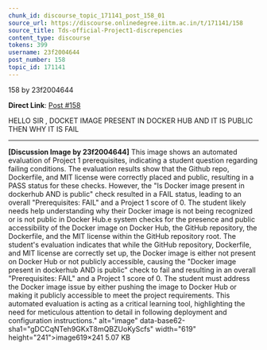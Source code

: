 ```yaml
---
chunk_id: discourse_topic_171141_post_158_01
source_url: https://discourse.onlinedegree.iitm.ac.in/t/171141/158
source_title: Tds-official-Project1-discrepencies
content_type: discourse
tokens: 399
username: 23f2004644
post_number: 158
topic_id: 171141
---
```


158 by 23f2004644

**Direct Link**: [Post #158](https://discourse.onlinedegree.iitm.ac.in/t/171141/158)

HELLO SIR , DOCKET IMAGE PRESENT IN DOCKER HUB AND IT IS PUBLIC THEN WHY IT IS FAIL

---

**[Discussion Image by 23f2004644]** This image shows an automated evaluation of Project 1 prerequisites, indicating a student question regarding failing conditions. The evaluation results show that the Github repo, Dockerfile, and MIT license were correctly placed and public, resulting in a PASS status for these checks. However, the "Is Docker image present in dockerhub AND is public" check resulted in a FAIL status, leading to an overall "Prerequisites: FAIL" and a Project 1 score of 0. The student likely needs help understanding why their Docker image is not being recognized or is not public in Docker Hub.e system checks for the presence and public accessibility of the Docker image on Docker Hub, the GitHub repository, the Dockerfile, and the MIT license within the GitHub repository root. The student's evaluation indicates that while the GitHub repository, Dockerfile, and MIT license are correctly set up, the Docker image is either not present on Docker Hub or not publicly accessible, causing the "Docker image present in dockerhub AND is public" check to fail and resulting in an overall "Prerequisites: FAIL" and a Project 1 score of 0. The student must address the Docker image issue by either pushing the image to Docker Hub or making it publicly accessible to meet the project requirements. This automated evaluation is acting as a critical learning tool, highlighting the need for meticulous attention to detail in following deployment and configuration instructions." alt="image" data-base62-sha1="gDCCqNTeh9GKxT8mQBZUoKyScfs" width="619" height="241">image619×241 5.07 KB
